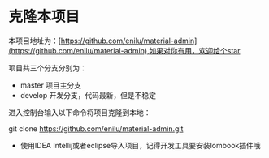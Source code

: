 # 克隆本项目

本项目地址为：[https://github.com/enilu/material-admin](https://github.com/enilu/material-admin),如果对你有用，欢迎给个star

项目共三个分支分别为：
- master 项目主分支
- develop 开发分支，代码最新，但是不稳定 

进入控制台输入以下命令将项目克隆到本地：

git clone https://github.com/enilu/material-admin.git

- 使用IDEA Intellij或者eclipse导入项目，记得开发工具要安装lombook插件哦
